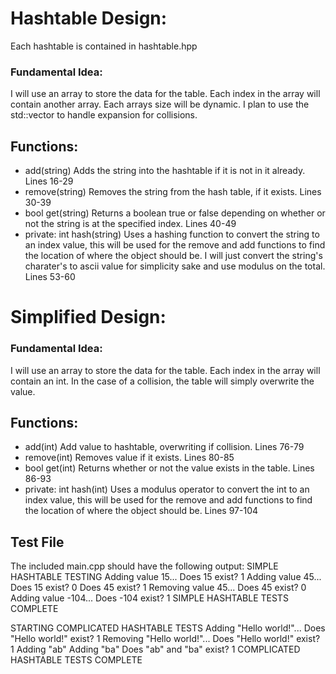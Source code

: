 # Hashtable Design:
Each hashtable is contained in hashtable.hpp
### Fundamental Idea:
I will use an array to store the data for the table. Each index in the array will contain another array. Each arrays size will be dynamic. I plan to use the std::vector to handle expansion for collisions.
## Functions:
- add(string) Adds the string into the hashtable if it is not in it already. Lines 16-29
- remove(string) Removes the string from the hash table, if it exists. Lines 30-39
- bool get(string) Returns a boolean true or false depending on whether or not the string is at the specified index. Lines 40-49
- private: int hash(string) Uses a hashing function to convert the string to an index value, this will be used for the remove and add functions to find the location of where the object should be. I will just convert the string's charater's to ascii value for simplicity sake and use modulus on the total. Lines 53-60

# Simplified Design:
### Fundamental Idea:
I will use an array to store the data for the table. Each index in the array will contain an int. In the case of a collision, the table will simply overwrite the value.
## Functions:
- add(int) Add value to hashtable, overwriting if collision. Lines 76-79
- remove(int) Removes value if it exists. Lines 80-85
- bool get(int) Returns whether or not the value exists in the table. Lines 86-93
- private: int hash(int) Uses a modulus operator to convert the int to an index value, this will be used for the remove and add functions to find the location of where the object should be. Lines 97-104

## Test File
The included main.cpp should have the following output:
SIMPLE HASHTABLE TESTING
Adding value 15...
Does 15 exist? 1
Adding value 45...
Does 15 exist? 0
Does 45 exist? 1
Removing value 45...
Does 45 exist? 0
Adding value -104...
Does -104 exist? 1
SIMPLE HASHTABLE TESTS COMPLETE

STARTING COMPLICATED HASHTABLE TESTS
Adding "Hello world!"...
Does "Hello world!" exist? 1
Removing "Hello world!"...
Does "Hello world!" exist? 1
Adding "ab"
Adding "ba"
Does "ab" and "ba" exist? 1
COMPLICATED HASHTABLE TESTS COMPLETE
    